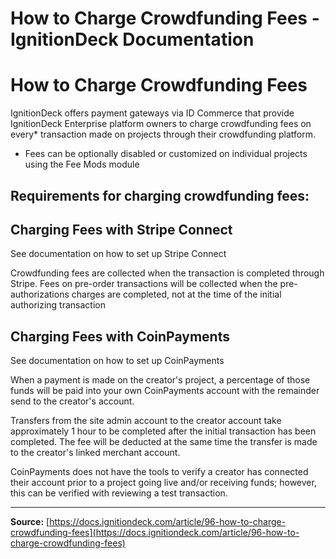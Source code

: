 # How to Charge Crowdfunding Fees - IgnitionDeck Documentation

# How to Charge Crowdfunding Fees

[](javascript:window.print())
IgnitionDeck offers payment gateways via ID Commerce that provide IgnitionDeck Enterprise platform owners to charge crowdfunding fees on every* transaction made on projects through their crowdfunding platform.

* Fees can be optionally disabled or customized on individual projects using the Fee Mods module

## Requirements for charging crowdfunding fees:

## Charging Fees with Stripe Connect

See documentation on how to set up Stripe Connect

Crowdfunding fees are collected when the transaction is completed through Stripe. Fees on pre-order transactions will be collected when the pre-authorizations charges are completed, not at the time of the initial authorizing transaction

## Charging Fees with CoinPayments

See documentation on how to set up CoinPayments

When a payment is made on the creator's project, a percentage of those funds will be paid into your own CoinPayments account with the remainder send to the creator's account.

Transfers from the site admin account to the creator account take approximately 1 hour to be completed after the initial transaction has been completed. The fee will be deducted at the same time the transfer is made to the creator's linked merchant account.

CoinPayments does not have the tools to verify a creator has connected their account prior to a project going live and/or receiving funds; however, this can be verified with reviewing a test transaction.



---
**Source:** [https://docs.ignitiondeck.com/article/96-how-to-charge-crowdfunding-fees](https://docs.ignitiondeck.com/article/96-how-to-charge-crowdfunding-fees)

